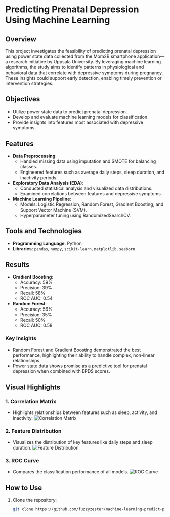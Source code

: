 # Predicting Prenatal Depression Using Machine Learning

## Overview
This project investigates the feasibility of predicting prenatal depression using power state data collected from the Mom2B smartphone application—a research initiative by Uppsala University. By leveraging machine learning algorithms, the study aims to identify patterns in physiological and behavioral data that correlate with depressive symptoms during pregnancy. These insights could support early detection, enabling timely prevention or intervention strategies.

## Objectives
- Utilize power state data to predict prenatal depression.
- Develop and evaluate machine learning models for classification.
- Provide insights into features most associated with depressive symptoms.

## Features
- **Data Preprocessing**:
  - Handled missing data using imputation and SMOTE for balancing classes.
  - Engineered features such as average daily steps, sleep duration, and inactivity periods.
- **Exploratory Data Analysis (EDA)**:
  - Conducted statistical analysis and visualized data distributions.
  - Examined correlations between features and depressive symptoms.
- **Machine Learning Pipeline**:
  - Models: Logistic Regression, Random Forest, Gradient Boosting, and Support Vector Machine (SVM).
  - Hyperparameter tuning using RandomizedSearchCV.

## Tools and Technologies
- **Programming Language**: Python
- **Libraries**: `pandas`, `numpy`, `scikit-learn`, `matplotlib`, `seaborn`

## Results
- **Gradient Boosting**:
  - Accuracy: 59%
  - Precision: 39%
  - Recall: 58%
  - ROC AUC: 0.54
- **Random Forest**:
  - Accuracy: 56%
  - Precision: 35%
  - Recall: 50%
  - ROC AUC: 0.58

### Key Insights
- Random Forest and Gradient Boosting demonstrated the best performance, highlighting their ability to handle complex, non-linear relationships.
- Power state data shows promise as a predictive tool for prenatal depression when combined with EPDS scores.

## Visual Highlights
### 1. **Correlation Matrix**
- Highlights relationships between features such as sleep, activity, and inactivity.
![Correlation Matrix](https://raw.githubusercontent.com/fuzzyzester/machine-learning-predict-prenatal-depression/main/screenshots/correlation-matrix.png)

### 2. **Feature Distribution**
- Visualizes the distribution of key features like daily steps and sleep duration.
![Feature Distribution](https://raw.githubusercontent.com/fuzzyzester/machine-learning-predict-prenatal-depression/main/screenshots/feature-distribution.png)

### 3. **ROC Curve** 
- Compares the classification performance of all models.
![ROC Curve](https://raw.githubusercontent.com/fuzzyzester/machine-learning-predict-prenatal-depression/main/screenshots/roc-curve.png)

## How to Use
1. Clone the repository:
   ```bash
   git clone https://github.com/fuzzyzester/machine-learning-predict-prenatal-depression.git

